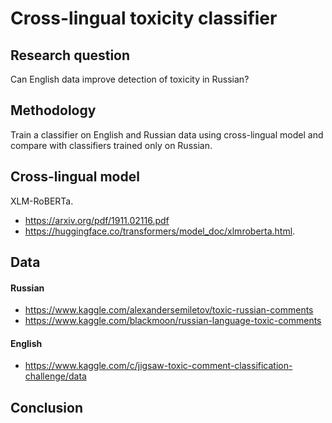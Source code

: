 # Cross-lingual toxicity classifier

## Research question
Сan English data improve detection of toxicity in Russian?

## Methodology
Train a classifier on English and Russian data using cross-lingual model and compare with classifiers trained only on Russian.

## Cross-lingual model
XLM-RoBERTa.
- https://arxiv.org/pdf/1911.02116.pdf
- https://huggingface.co/transformers/model_doc/xlmroberta.html.

## Data
#### Russian
- https://www.kaggle.com/alexandersemiletov/toxic-russian-comments
- https://www.kaggle.com/blackmoon/russian-language-toxic-comments

#### English
- https://www.kaggle.com/c/jigsaw-toxic-comment-classification-challenge/data

## Conclusion



